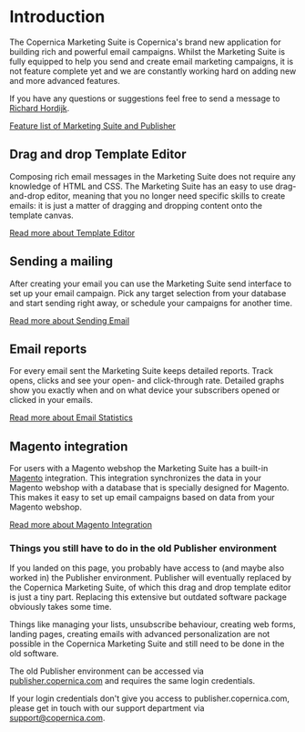 # Introduction

The Copernica Marketing Suite is Copernica's brand new application for building rich and 
powerful email campaigns. Whilst the Marketing Suite is fully equipped to help you send and create email marketing campaigns, it is not feature complete yet and we are constantly 
working hard on adding new and more advanced features. 

If you have any questions or suggestions feel free to send a message
to [Richard Hordijk](mailto:richard.hordijk@copernica.com).

[Feature list of Marketing Suite and Publisher](copernica-docs:MarketingSuite/feature-list)

## Drag and drop Template Editor

Composing rich email messages in the Marketing Suite does not require any knowledge
of HTML and CSS. The Marketing Suite has an easy to use drag-and-drop editor, meaning that you no longer need specific skills to create emails: it is just a matter of dragging and dropping content onto the template canvas. 

[Read more about Template Editor](copernica-docs:MarketingSuite/template-editor/introduction)

## Sending a mailing

After creating your email you can use the Marketing Suite send interface to set up
your email campaign. Pick any target selection from your database and start sending 
right away, or schedule your campaigns for another time. 

[Read more about Sending Email](copernica-docs:MarketingSuite/send-app/introduction)

## Email reports

For every email sent the Marketing Suite keeps detailed reports. Track opens, clicks and 
see your open- and click-through rate. Detailed graphs show you exactly when and on what device 
your subscribers opened or clicked in your emails. 

[Read more about Email Statistics](copernica-docs:MarketingSuite/statistics/introduction)

## Magento integration

For users with a Magento webshop the Marketing Suite has a built-in [Magento](http://magento.com) integration. This integration synchronizes the data in your Magento webshop with a database that is specially designed for Magento. This makes it easy to set up email campaigns based on data from your Magento webshop. 

[Read more about Magento Integration](copernica-docs:MarketingSuite/magento-integration/introduction)

### Things you still have to do in the old Publisher environment 

If you landed on this page, you probably have access to (and maybe also worked in) the Publisher environment. Publisher will eventually replaced by the Copernica Marketing Suite, of which this drag and drop template editor is just a tiny part. Replacing this extensive but outdated software package obviously takes some time. 

Things like managing your lists, unsubscribe behaviour, creating web forms, landing pages, creating emails with advanced personalization are not possible in the Copernica Marketing Suite and still need to be done in the old software.

The old Publisher environment can be accessed via [publisher.copernica.com](https://publisher.copernica.com) and requires the same login credentials.  

If your login credentials don't give you access to publisher.copernica.com, please get in touch with our support department via [support@copernica.com](mailto:support@copernica.com).

